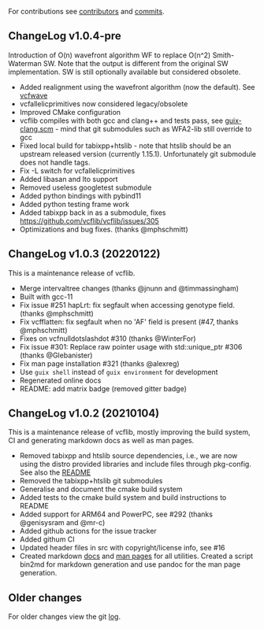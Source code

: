 For contributions
see
[contributors](https://github.com/vcflib/vcflib/graphs/contributors)
and
[commits](https://github.com/vcflib/vcflib/commits/master).

## ChangeLog v1.0.4-pre

Introduction of O(n) wavefront algorithm WF to replace O(n^2) Smith-Waterman SW. Note that the output is different from the original SW implementation. SW is still optionally available but considered obsolete.

+ Added realignment using the wavefront algorithm (now the default). See [vcfwave](./doc/vcfwave.md)
+ vcfallelicprimitives now considered legacy/obsolete
+ Improved CMake configuration
+ vcflib compiles with both gcc and clang++ and tests pass, see [guix-clang.scm](./guix-clang.scm) - mind that git submodules such as WFA2-lib still override to gcc
+ Fixed local build for tabixpp+htslib - note that htslib should be an upstream released version (currently 1.15.1). Unfortunately git submodule does not handle tags.
+ Fix -L switch for vcfallelicprimitives
+ Added libasan and lto support
+ Removed useless googletest submodule
+ Added python bindings with pybind11
+ Added python testing frame work
+ Added tabixpp back in as a submodule, fixes https://github.com/vcflib/vcflib/issues/305
+ Optimizations and bug fixes. (thanks @mphschmitt)

## ChangeLog v1.0.3 (20220122)

This is a maintenance release of vcflib.

+ Merge intervaltree changes (thanks @jnunn and @timmassingham)
+ Built with gcc-11
+ Fix issue #251 hapLrt: fix segfault when accessing genotype field. (thanks @mphschmitt)
+ Fix vcfflatten: fix segfault when no 'AF' field is present (#47, thanks @mphschmitt)
+ Fixes on vcfnulldotslashdot #310 (thanks @WinterFor)
+ Fix issue #301: Replace raw pointer usage with std::unique_ptr #306 (thanks @Glebanister)
+ Fix man page installation #321 (thanks @alexreg)
+ Use `guix shell` instead of `guix environment` for development
+ Regenerated online docs
+ README: add matrix badge (removed gitter badge)

## ChangeLog v1.0.2 (20210104)

This is a maintenance release of vcflib, mostly improving the build
system, CI and generating markdown docs as well as man pages.

+ Removed tabixpp and htslib source dependencies, i.e., we are now using
  the distro provided libraries and include files through pkg-config.
  See also the [README](README.md#build-from-source)
+ Removed the tabixpp+htslib git submodules
+ Generalise and document the cmake build system
+ Added tests to the cmake build system and build instructions to README
+ Added support for ARM64 and PowerPC, see #292 (thanks @genisysram and @mr-c)
+ Added github actions for the issue tracker
+ Added githum CI
+ Updated header files in src with copyright/license info, see #16
+ Created markdown [docs](./doc/vcflib.md) and [man pages](./man/) for
  all utilities. Created a script bin2md for markdown generation and
  use pandoc for the man page generation.

## Older changes

For older changes view the git [log](https://github.com/vcflib/vcflib/commits/master).
